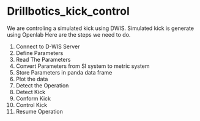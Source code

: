 # Drillbotics_kick_control
We are controling a simulated kick using DWIS. Simulated kick is generate using Openlab
Here are the steps we need to do. 

1. Connect to D-WIS Server
2. Define Parameters
3. Read The Parameters
4. Convert Parameters from SI system to metric system
5. Store Parameters in panda data frame
6. Plot the data
7. Detect the Operation
8. Detect Kick
9. Conform Kick
10. Control Kick
11. Resume Operation
